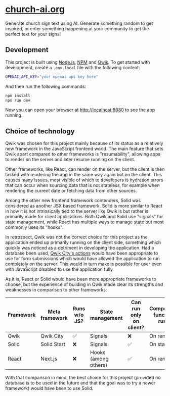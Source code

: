 # [church-ai.org](https://church-ai.org)

Generate church sign text using AI. Generate something random to get inspired, or enter something happening at your community to get the perfect text for your signs!

## Development

This project is built using [Node.js](https://nodejs.org), [NPM](https://npmjs.com) and [Qwik](https://qwik.dev). To get started with development, create a `.env.local` file with the following content:

```sh
OPENAI_API_KEY="your openai api key here"
```

And then run the following commands:

```sh
npm install
npm run dev
```

Now you can open your browser at [http://localhost:8080](http://localhost:8080) to see the app running.

## Choice of technology

Qwik was chosen for this project mainly because of its status as a relatively new framework in the JavaScript frontend world. The main feature that sets Qwik apart compared to other frameworks is "resumability", allowing apps to render on the server and later resume running on the client.

Other frameworks, like React, can render on the server, but the client is then tasked with rendering the app in the same way again but on the client. This causes many issues, most visible of which to developers is hydration errors that can occur when sourcing data that is not stateless, for example when rendering the current date or fetching data from other sources.

Among the other new frontend framework contenders, Solid was considered as another JSX based framework. Solid is more similar to React in how it is not intrinsically tied to the server like Qwik is but rather is primarily made for client applications. Both Qwik and Solid use "signals" for state management, while React has multiple ways to manage state but most commonly uses its "hooks".

In retrospect, Qwik was not the correct choice for this project as the application ended up primarily running on the client side, something which quickly was noticed as a detriment in developing the application. Had a database been used, [Qwik City's actions](https://qwik.dev/docs/action/#routeaction) would have been appropriate to use for form submissions which would have allowed the application to run completely on the server. This would in turn make is possible for user even with JavaScript disabled to use the application fully.

As it is, React or Solid would have been more appropriate frameworks to choose, but the experience of building in Qwik made clear its strengths and weaknesses in comparison to other frameworks:

| Framework | Meta framework | Runs w/o JS? | State management     | Can run only on client? | Component function runs |
| --------- | -------------- | ------------ | -------------------- | ----------------------- | ----------------------- |
| Qwik      | Qwik City      | ✅           | Signals              | ❌                      | On render               |
| Solid     | Solid Start    | ❌           | Signals              | ✅                      | On start                |
| React     | Next.js        | ❌           | Hooks (among others) | ✅                      | On render               |

With that comparison in mind, the best choice for this project (provided no database is to be used in the future and that the goal was to try a newer framework) would have been to use Solid.
